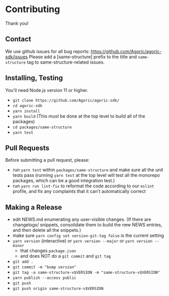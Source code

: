 # Contributing

Thank you!

## Contact

We use github issues for all bug reports:
https://github.com/Agoric/agoric-sdk/issues Please add a [same-structure]
prefix to the title and `same-structure` tag to same-structure-related issues.

## Installing, Testing

You'll need Node.js version 11 or higher. 

* `git clone https://github.com/Agoric/agoric-sdk/`
* `cd agoric-sdk`
* `yarn install`
* `yarn build` (This *must* be done at the top level to build all of
  the packages)
* `cd packages/same-structure`
* `yarn test`

## Pull Requests

Before submitting a pull request, please:

* run `yarn test` within `packages/same-structure` and make sure all the unit
  tests pass (running `yarn test` at the top level will test all the
  monorepo packages, which can be a good integration test.)
* run `yarn run lint-fix` to reformat the code according to our
  `eslint` profile, and fix any complaints that it can't automatically
  correct

## Making a Release

* edit NEWS.md enumerating any user-visible changes. (If there are
  changelogs/ snippets, consolidate them to build the new NEWS
  entries, and then delete all the snippets.)
* make sure `yarn config set version-git-tag false` is the current
  setting
* `yarn version` (interactive) or `yarn version --major` or `yarn version --minor`
  * that changes `package.json`
  * and does NOT do a `git commit` and `git tag`
* `git add .`
* `git commit -m "bump version"`
* `git tag -a same-structure-v$VERSION -m "same-structure-v$VERSION"`
* `yarn publish --access public`
* `git push`
* `git push origin same-structure-v$VERSION`
